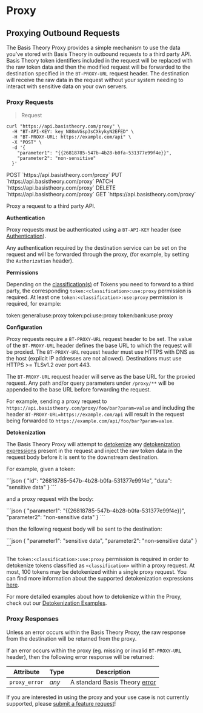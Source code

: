 # Proxy

## Proxying Outbound Requests

The Basis Theory Proxy provides a simple mechanism to use the data you've stored with Basis Theory in outbound requests to a third party API.
Basis Theory token identifiers included in the request will be replaced with the raw token data and then the modified request will be forwarded to the destination specified in the `BT-PROXY-URL` request header. The destination will receive the raw data in the request without your system needing to interact with sensitive data on your own servers.

### Proxy Requests

> Request

```shell
curl "https://api.basistheory.com/proxy" \
  -H "BT-API-KEY: key_N88mVGsp3sCXkykyN2EFED" \
  -H "BT-PROXY-URL: https://example.com/api" \
  -X "POST" \
  -d '{
    "parameter1": "{{26818785-547b-4b28-b0fa-531377e99f4e}}",
    "parameter2": "non-sensitive"
  }'
```

<span class="http-method post">
  <span class="method-wrapper">
    <span class="box-method">POST</span>
  </span>
  `https://api.basistheory.com/proxy`
</span>

<span class="http-method put">
  <span class="method-wrapper">
    <span class="box-method">PUT</span>
  </span>
  `https://api.basistheory.com/proxy`
</span>

<span class="http-method patch">
  <span class="method-wrapper">
    <span class="box-method">PATCH</span>
  </span>
  `https://api.basistheory.com/proxy`
</span>

<span class="http-method delete">
  <span class="method-wrapper">
    <span class="box-method">DELETE</span>
  </span>
  `https://api.basistheory.com/proxy`
</span>

<span class="http-method get">
  <span class="method-wrapper">
    <span class="box-method">GET</span>
  </span>
  `https://api.basistheory.com/proxy`
</span>

Proxy a request to a third party API.

**Authentication**

Proxy requests must be authenticated using a `BT-API-KEY` header (see [Authentication](#authentication)).

Any authentication required by the destination service can be set on the request and will be forwarded through the proxy,
(for example, by setting the `Authorization` header).

**Permissions**

Depending on the [classification(s)](#tokens-token-classifications) of Tokens you need to forward to a third party, the corresponding `token:<classification>:use:proxy` permission is required.
At least one `token:<classification>:use:proxy` permission is required, for example:

<p class="scopes">
  <span class="scope">token:general:use:proxy</span>
  <span class="scope">token:pci:use:proxy</span>
  <span class="scope">token:bank:use:proxy</span>
</p>

**Configuration**

Proxy requests require a `BT-PROXY-URL` request header to be set. The value of the `BT-PROXY-URL` header defines the base URL to which the request will be proxied.
The `BT-PROXY-URL` request header must use HTTPS with DNS as the host (explicit IP addresses are not allowed). Destinations must use HTTPS >= TLSv1.2 over port 443.
  
The `BT-PROXY-URL` request header will serve as the base URL for the proxied request. Any path and/or query parameters under `/proxy/**` will be appended to the base URL before forwarding the request.

For example, sending a proxy request to `https://api.basistheory.com/proxy/foo/bar?param=value` and including the header `BT-PROXY-URL=https://example.com/api` will result in the request being forwarded to `https://example.com/api/foo/bar?param=value`.

**Detokenization**

The Basis Theory Proxy will attempt to [detokenize](/detokenization) any [detokenization expressions](/detokenization#detokenization-expressions) present in the request and inject the raw token data in the request body before it is sent to the downstream destination.

For example, given a token:

<div class="center-column"></div>
```json
{
    "id": "26818785-547b-4b28-b0fa-531377e99f4e",
    "data": "sensitive data"
}
```  

and a proxy request with the body:

<div class="center-column"></div>
```json
{
    "parameter1": "{{26818785-547b-4b28-b0fa-531377e99f4e}}",
    "parameter2": "non-sensitive data"
}
```  

then the following request body will be sent to the destination:

<div class="center-column"></div>
```json
{
    "parameter1": "sensitive data",
    "parameter2": "non-sensitive data"
}
```

The `token:<classification>:use:proxy` permission is required in order to detokenize tokens classified as `<classification>` within a proxy request. 
At most, 100 tokens may be detokenized within a single proxy request. You can find more information about the supported detokenization expressions [here](/detokenization#detokenization-expressions).

<aside class="notice">
  <span>For more detailed examples about how to detokenize within the Proxy, check out our <a href="/detokenization#examples">Detokenization Examples</a>.</span>
</aside>

### Proxy Responses

Unless an error occurs within the Basis Theory Proxy, the raw response from the destination will be returned from the proxy.

If an error occurs within the proxy (eg. missing or invalid `BT-PROXY-URL` header), then the following error response will be returned:

| Attribute     | Type  | Description                              |
|---------------|-------|------------------------------------------|
| `proxy_error` | *any* | A standard Basis Theory [error](#errors) |

<aside class="warning">
  <span>If you are interested in using the proxy and your use case is not currently supported, please <a href="mailto:support@basistheory.com?subject=Proxy Feature Request">submit a feature request</a>!</span>
</aside>
